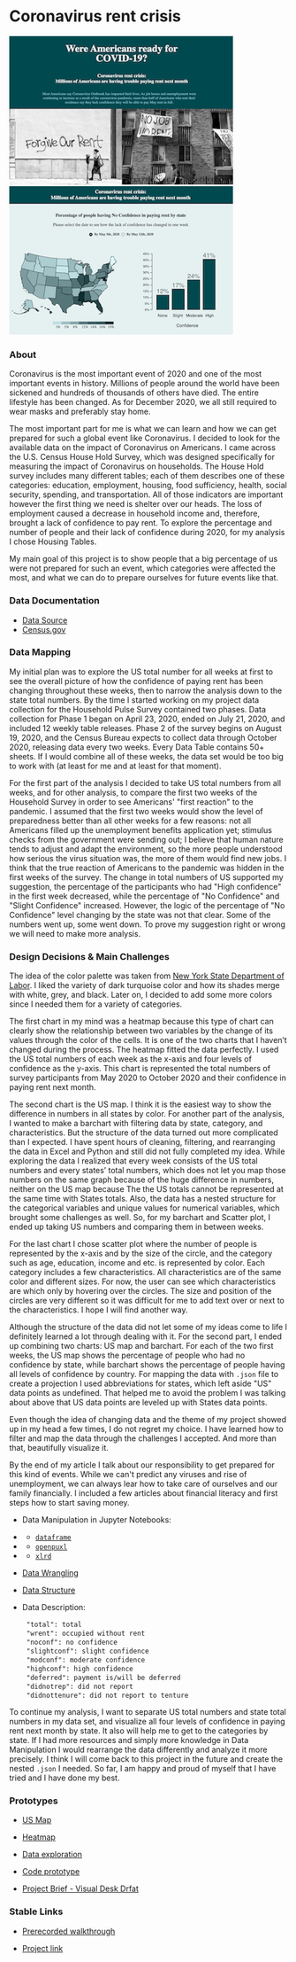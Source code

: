 # Coronavirus rent crisis

 ![](confidence.png) ![](conf.png)
 
 ### About 
 
  Coronavirus is the most important event of 2020 and one of the most important events in history. Millions of people around the world have been sickened and hundreds of thousands of others have died. The entire lifestyle has been changed. As for December 2020, we all still required to wear masks and preferably stay home. 
  
  The most important part for me is what we can learn and how we can get prepared for such a global event like Coronavirus. I decided to look for the available data on the impact of Coronavirus on Americans. I came across the U.S. Census House Hold Survey, which was designed specifically for measuring the impact of Coronavirus on households. The House Hold survey includes many different tables; each of them describes one of these categories: education, employment, housing, food sufficiency, health, social security, spending, and transportation. All of those indicators are important however the first thing we need is shelter over our heads. The loss of employment caused a decrease in household income and, therefore, brought a lack of confidence to pay rent. To explore the percentage and number of people and their lack of confidence during 2020, for my analysis I chose Housing Tables. 
  
  My main goal of this project is to show people that a big percentage of us were not prepared for such an event, which categories were affected the most, and what we can do to prepare ourselves for future events like that. 
 
 ### Data Documentation
 
 * [Data Source](https://www.census.gov/programs-surveys/household-pulse-survey/data.html#phase1)
 * [Census.gov](https://www.census.gov/)
        
 ### Data Mapping
 
My initial plan was to explore the US total number for all weeks at first to see the overall picture of how the confidence of paying rent has been changing throughout these weeks, then to narrow the analysis down to the state total numbers. By the time I started working on my project data collection for the Household Pulse Survey contained two phases. Data collection for Phase 1 began on April 23, 2020, ended on July 21, 2020, and included 12 weekly table releases. Phase 2 of the survey begins on August 19, 2020, and the Census Bureau expects to collect data through October 2020, releasing data every two weeks. Every Data Table contains 50+ sheets. If I would combine all of these weeks, the data set would be too big to work with (at least for me and at least for that moment).

For the first part of the analysis I decided to take US total numbers from all weeks, and for other analysis, to compare the first two weeks of the Household Survey in order to see Americans' "first reaction" to the pandemic. I assumed that the first two weeks would show the level of preparedness better than all other weeks for a few reasons: not all Americans filled up the unemployment benefits application yet; stimulus checks from the government were sending out; I believe that human nature tends to adjust and adapt the environment, so the more people understood how serious the virus situation was, the more of them would find new jobs. I think that the true reaction of Americans to the pandemic was hidden in the first weeks of the survey. The change in total numbers of US supported my suggestion, the percentage of the participants who had "High confidence" in the first week decreased, while the percentage of "No Confidence" and "Slight Confidence" increased. However, the logic of the percentage of "No Confidence" level changing by the state was not that clear. Some of the numbers went up, some went down. To prove my suggestion right or wrong we will need to make more analysis.

### Design Decisions & Main Challenges

The idea of the color palette was taken from [New York State Department of Labor](https://dol.ny.gov/). I liked the variety of dark turquoise color and how its shades merge with white, grey, and black. Later on, I decided to add some more colors since I needed them for a variety of categories. 

  The first chart in my mind was a heatmap because this type of chart can clearly show the relationship between two variables by the change of its values through the color of the cells. It is one of the two charts that I haven’t changed during the process. The heatmap fitted the data perfectly. I used the US total numbers of each week as the x-axis and four levels of confidence as the y-axis. This chart is represented the total numbers of survey participants from May 2020 to October 2020 and their confidence in paying rent next month. 
  
  The second chart is the US map. I think it is the easiest way to show the difference in numbers in all states by color. For another part of the analysis, I wanted to make a barchart with filtering data by state, category, and characteristics. But the structure of the data turned out more complicated than I expected. I have spent hours of cleaning, filtering, and rearranging the data in Excel and Python and still did not fully completed my idea. While exploring the data I realized that every week consists of the US total numbers and every states’ total numbers, which does not let you map those numbers on the same graph because of the huge difference in numbers, neither on the US map because The the US totals cannot be represented at the same time with States totals. Also, the data has a nested structure for the categorical variables and unique values for numerical variables, which brought some challenges as well. So, for my barchart and Scatter plot, I ended up taking US numbers and comparing them in between weeks. 
  
  For the last chart I chose scatter plot where the number of people is represented by the x-axis and by the size of the circle, and the category such as age, education, income and etc. is represented by color. Each category includes a few characteristics. All characteristics are of the same color and different sizes. For now, the user can see which characteristics are which only by hovering over the circles. The size and position of the circles are very different so it was difficult for me to add text over or next to the characteristics. I hope I will find another way.
  
Although the structure of the data did not let some of my ideas come to life I definitely learned a lot through dealing with it. For the second part, I ended up combining two charts: US map and barchart. For each of the two first weeks, the US map shows the percentage of people who had no confidence by state, while barchart shows the percentage of people having all levels of confidence by country. For mapping the data with `.json` file to create a projection I used abbreviations for states, which left aside "US" data points as undefined. That helped me to avoid the problem I was talking about above that US data points are leveled up with States data points.

Even though the idea of changing data and the theme of my project showed up in my head a few times, I do not regret my choice. I have learned how to filter and map the data through the challenges I accepted. And more than that, beautifully visualize it. 

By the end of my article I talk about our responsibility to get prepared for this kind of events. While we can't predict any viruses and rise of unemployment, we can always lear how to take care of ourselves and our family financially. I included a few articles about financial literacy and first steps how to start saving money. 

 * Data Manipulation in Jupyter Notebooks:
 * * [`dataframe`](https://github.com/nchikurova/advanced-studio/blob/master/Data_manipulation_dataframe.ipynb)
 * * [`openpuxl`](https://github.com/nchikurova/advanced-studio/blob/master/Data_openpyxl_new.ipynb)
 * * [`xlrd`](https://github.com/nchikurova/advanced-studio/blob/master/Data_xlrd_new.ipynb)
 
 * [Data Wrangling](https://observablehq.com/d/65408b7a9bd98edd)
 
 * [Data Structure](https://github.com/nchikurova/studio-project/blob/main/data/week_1.csv)
 
 * Data Description:

        "total": total
        "wrent": occupied without rent
        "noconf": no confidence
        "slightconf": slight confidence
        "modconf": moderate confidence
        "highconf": high confidence
        "deferred": payment is/will be deferred
        "didnotrep": did not report
        "didnottenure": did not report to tenture
        
 To continue my analysis, I want to separate US total numbers and state total numbers in my data set, and visualize all four levels of confidence in paying rent next month by state. It also will help me to get to the categories by state. If I had more resources and simply more knowledge in Data Manipulation I would rearrange the data differently and analyze it more precisely. I think I will come back to this project in the future and create the nested `.json` I needed. So far, I am happy and proud of myself that I have tried and I have done my best.
 
  ### Prototypes
 
 * [US Map](https://observablehq.com/@nchikurova/us-map-by-household-median-income-2017)
 * [Heatmap](https://observablehq.com/@nchikurova/heatmap)
 * [Data exploration](https://observablehq.com/@nchikurova/untitled)
 * [Code prototype](https://github.com/nchikurova/studio-project/tree/main/project_state_prototypes)
 
 * [Project Brief - Visual Desk Drfat](https://drive.google.com/file/d/1cAxLVb19tX-V9ysfmJltnS2aD_roqO1O/view?usp=sharing)
 
 ### Stable Links
 
 * [Prerecorded walkthrough](https://drive.google.com/file/d/1Vo47aRRwCOqAlID00kRKO2NfCTfiMmRT/view?usp=sharing)
 
 * [Project link](https://nchikurova.github.io/studio-project/project_global/)

